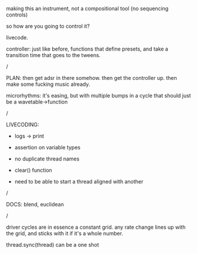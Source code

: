 making this an instrument, not a compositional tool (no sequencing controls)

so how are you going to control it?

livecode.

controller: just like before, functions that define presets, and take a transition time that goes to the tweens.

/

PLAN: 
then get adsr in there somehow.
then get the controller up.
then make some fucking music already.

microrhythms: it's easing, but with multiple bumps in a cycle
that should just be a wavetable->function

/

LIVECODING:
- logs -> print
- assertion on variable types
- no duplicate thread names
- clear() function

- need to be able to start a thread aligned with another

/

DOCS:
blend, euclidean


/

driver cycles are in essence a constant grid. 
any rate change lines up with the grid, and sticks with it if it's a whole number.

thread.sync(thread) can be a one shot